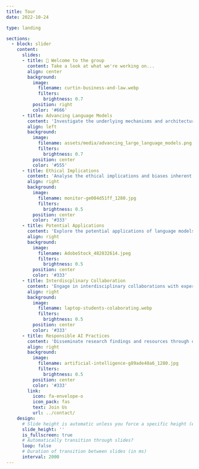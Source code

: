 ```yaml
---
title: Tour
date: 2022-10-24

type: landing

sections:
  - block: slider
    content:
      slides:
      - title: 👋 Welcome to the group
        content: Take a look at what we're working on...
        align: center
        background:
          image:
            filename: curtin-business-and-law.webp
            filters:
              brightness: 0.7
          position: right
          color: '#666'
      - title: Advancing Language Models
        content: 'Investigate the underlying mechanisms and architectures of language models to uncover novel techniques and algorithms for improved performance and efficiency'
        align: left
        background:
          image:
            filename: assets/media/advancing_large_language_models.png
            filters:
              brightness: 0.7
          position: center
          color: '#555'
      - title: Ethical Implications
        content: 'Analyse the ethical implications and biases inherent in language models, and develop methods to mitigate their negative impact on society'
        align: right
        background:
          image:
            filename: monitor-ge004d51ff_1280.jpg
            filters:
              brightness: 0.5
          position: center
          color: '#333'
      - title: Potential Applications
        content: 'Explore the potential applications of language models across various domains, including healthcare, education, business, and communication'
        align: right
        background:
          image:
            filename: AdobeStock_482832614.jpeg
            filters:
              brightness: 0.5
          position: center
          color: '#333'
      - title: Interdiscplinary Collaboration
        content: 'Engage in interdisciplinary collaborations with experts from diverse fields to foster a holistic understanding of language model research and applications'
        align: right
        background:
          image:
            filename: laptop-students-colaborating.webp
            filters:
              brightness: 0.5
          position: center
          color: '#333'
      - title: Responsible AI Practices
        content: 'Disseminate research findings and resources through open access platforms to promote transparency, accessibility, and widespread adoption of responsible AI practices.'
        align: right
        background:
          image:
            filename: artificial-intelligence-g89ade48a6_1280.jpg
            filters:
              brightness: 0.5
          position: center
          color: '#333'
        link:
          icon: fa-envelope-o
          icon_pack: fas
          text: Join Us
          url: ../contact/
    design:
      # Slide height is automatic unless you force a specific height (e.g. '400px')
      slide_height: ''
      is_fullscreen: true
      # Automatically transition through slides?
      loop: false
      # Duration of transition between slides (in ms)
      interval: 2000
---
```

